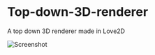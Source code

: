 # Top-down-3D-renderer

A top down 3D renderer made in Love2D

![Screenshot](https://i.imgur.com/L6d7bkq.png 'A screenshot of the renderer in action')
